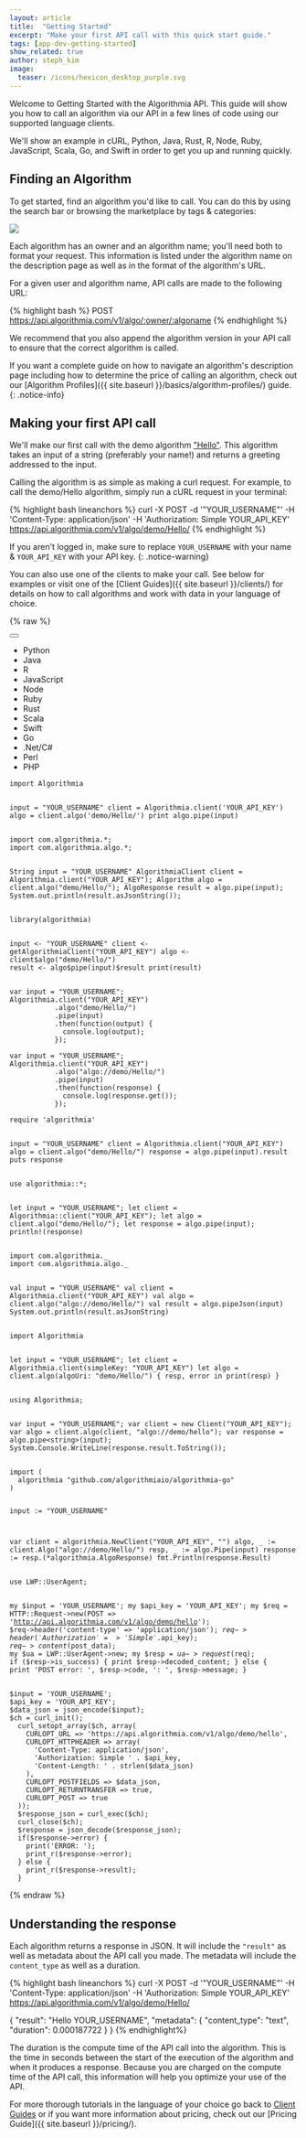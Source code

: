 ```yaml
---
layout: article
title:  "Getting Started"
excerpt: "Make your first API call with this quick start guide."
tags: [app-dev-getting-started]
show_related: true
author: steph_kim
image:
  teaser: /icons/hexicon_desktop_purple.svg
---
```


Welcome to Getting Started with the Algorithmia API. This guide will show you how to call an algorithm via our API in a few lines of code using our supported language clients.

We'll show an example in cURL, Python, Java, Rust, R, Node, Ruby, JavaScript, Scala, Go, and Swift in order to get you up and running quickly.

## Finding an Algorithm

To get started, find an algorithm you'd like to call. You can do this by using the search bar or browsing the marketplace by tags & categories:

<img src="{{ site.baseurl }}/images/face_detection.jpg" class="screenshot img-sm">

Each algorithm has an owner and an algorithm name; you'll need both to format your request. This information is listed under the algorithm name on the description page as well as in the format of the algorithm's URL.

For a given user and algorithm name, API calls are made to the following URL:

{% highlight bash %}
POST https://api.algorithmia.com/v1/algo/:owner/:algoname
{% endhighlight %}

We recommend that you also append the algorithm version in your API call to ensure that the correct algorithm is called.

If you want a complete guide on how to navigate an algorithm's description page including how to determine the price of calling an algorithm, check out our [Algorithm Profiles]({{ site.baseurl }}/basics/algorithm-profiles/) guide.
{: .notice-info}

## Making your first API call

We'll make our first call with the demo algorithm ["Hello"](https://algorithmia.com/algorithms/demo/Hello). This algorithm takes an input of a string (preferably your name!) and returns a greeting addressed to the input.

Calling the algorithm is as simple as making a curl request. For example, to call the demo/Hello algorithm, simply run a cURL request in your terminal:

{% highlight bash lineanchors %}
curl -X POST -d '"YOUR_USERNAME"' -H 'Content-Type: application/json' -H 'Authorization: Simple YOUR_API_KEY' https://api.algorithmia.com/v1/algo/demo/Hello/
{% endhighlight %}

If you aren't logged in, make sure to replace <code>YOUR&lowbar;USERNAME</code> with your name & <code>YOUR&lowbar;API&lowbar;KEY</code> with your API key.
{: .notice-warning}

You can also use one of the clients to make your call. See below for examples or visit one of the [Client Guides]({{ site.baseurl }}/clients/) for details on how to call algorithms and work with data in your language of choice.

{% raw %}
<br/>
<div ng-init="lang='Python'" class="code-toolbar ph-16 pv-8">
  <div class="btn-group dropdown">
    <button type="button" class="btn btn-default dropdown-toggle gs-dropdown pa-0" data-toggle="dropdown">
      <span ng-bind="lang"></span><span class="caret"></span>
    </button>
    <ul class="dropdown-menu gs-languages pt-0" role="menu">
      <li class="mb-0">
        <a class="caption" ng-click="lang='Python'">
          <div class="lang-logo color-logo mr-4 python"></div>
          <span>Python</span>
        </a>
      </li>
      <li class="mb-0">
        <a class="caption" ng-click="lang='Java'">
          <div class="lang-logo color-logo mr-4 java"></div>
          <span>Java</span>
        </a>
      </li>
      <li class="mb-0">
        <a class="caption" ng-click="lang='R'">
          <div class="lang-logo color-logo mr-4 rlang"></div>
          <span>R</span>
        </a>
      </li>
      <li class="mb-0">
        <a class="caption" ng-click="lang='JavaScript'">
          <div class="lang-logo color-logo mr-4 javascript"></div>
          <span>JavaScript</span>
        </a>
      </li>
      <li class="mb-0">
        <a class="caption" ng-click="lang='Node'">
          <div class="lang-logo color-logo mr-4 node"></div>
          <span>Node</span>
        </a>
      </li>
      <li class="mb-0">
        <a class="caption" ng-click="lang='Ruby'">
          <div class="lang-logo color-logo mr-4 ruby"></div>
          <span>Ruby</span>
        </a>
      </li>
      <li class="mb-0">
        <a class="caption" ng-click="lang='Rust'">
          <div class="lang-logo color-logo mr-4 rust"></div>
          <span>Rust</span>
        </a>
      </li>
      <li class="mb-0">
        <a class="caption" ng-click="lang='Scala'">
          <div class="lang-logo color-logo mr-4 scala"></div>
          <span>Scala</span>
        </a>
      </li>
      <li class="mb-0">
        <a class="caption" ng-click="lang='Swift'">
          <div class="lang-logo color-logo mr-4 swift"></div>
          <span>Swift</span>
        </a>
      </li>
      <li class="mb-0">
        <a class="caption" ng-click="lang='Go'">
          <div class="lang-logo color-logo mr-4 go"></div>
          <span>Go</span>
        </a>
      </li>
      <li class="mb-0">
        <a class="caption" ng-click="lang='.Net/C#'">
          <div class="lang-logo color-logo mr-4 c-sharp"></div>
          <span>.Net/C#</span>
        </a>
      </li>
      <li class="mb-0">
        <a class="caption" ng-click="lang='Perl'">
          <div class="lang-logo color-logo mr-4 perl"></div>
          <span>Perl</span>
        </a>
      </li>
      <li class="mb-0">
        <a class="caption" ng-click="lang='PHP'">
          <div class="lang-logo color-logo mr-4 php"></div>
          <span>PHP</span>
        </a>
      </li>
    </ul>
  </div>
</div>

<!-- PYTHON -->
<div class="tab-pane code__pane gs-pane" id="python" ng-show="lang==='Python'" ng-cloak>
<pre class="getting-started-code"><code hlcode="python" class="demo-code-sample">import Algorithmia

input = "YOUR_USERNAME"
client = Algorithmia.client('YOUR_API_KEY')
algo = client.algo('demo/Hello/')
print algo.pipe(input)
</code></pre>
</div>

<!-- JAVA -->
<div class="tab-pane code__pane gs-pane" id="java" ng-show="lang==='Java'" ng-cloak>
<pre class="getting-started-code"><code hlcode="java" class="demo-code-sample">import com.algorithmia.*;
import com.algorithmia.algo.*;

String input = "YOUR_USERNAME"
AlgorithmiaClient client = Algorithmia.client("YOUR_API_KEY");
Algorithm algo = client.algo("demo/Hello/");
AlgoResponse result = algo.pipe(input);
System.out.println(result.asJsonString());
</code></pre>
</div>

<!-- R LANG -->
<div class="tab-pane code__pane gs-pane" id="rlang" ng-show="lang==='R'" ng-cloak>
<pre class="getting-started-code"><code hlcode="R" class="demo-code-sample">library(algorithmia)

input <- "YOUR_USERNAME"
client <- getAlgorithmiaClient("YOUR_API_KEY")
algo <- client$algo("demo/Hello/")
result <- algo$pipe(input)$result
print(result)
</code></pre>
</div>

<!-- JAVASCRIPT -->
<div class="tab-pane code__pane gs-pane" id="javascript" ng-show="lang==='JavaScript'" ng-cloak>
<pre class="getting-started-code"><code hlcode="js" class="demo-code-sample">var input = "YOUR_USERNAME";
Algorithmia.client("YOUR_API_KEY")
           .algo("demo/Hello/")
           .pipe(input)
           .then(function(output) {
             console.log(output);
           });
</code></pre>
</div>

<!-- NODE -->
<div class="tab-pane code__pane gs-pane" id="node" ng-show="lang==='Node'" ng-cloak>
<pre class="getting-started-code"><code hlcode="js" class="demo-code-sample">var input = "YOUR_USERNAME";
Algorithmia.client("YOUR_API_KEY")
           .algo("algo://demo/Hello/")
           .pipe(input)
           .then(function(response) {
             console.log(response.get());
           });
</code></pre>
</div>

<!-- RUBY -->
<div class="tab-pane code__pane gs-pane" id="ruby" ng-show="lang==='Ruby'" ng-cloak>
<pre class="getting-started-code"><code hlcode="ruby" class="demo-code-sample">require 'algorithmia'

input = "YOUR_USERNAME"
client = Algorithmia.client("YOUR_API_KEY")
algo = client.algo("demo/Hello/")
response = algo.pipe(input).result
puts response
</code></pre>
</div>

<!-- RUST -->
<div class="tab-pane code__pane gs-pane" id="rust" ng-show="lang==='Rust'" ng-cloak>
<pre class="getting-started-code"><code hlcode="rust" class="demo-code-sample">use algorithmia::*;

let input = "YOUR_USERNAME";
let client = Algorithmia::client("YOUR_API_KEY");
let algo = client.algo("demo/Hello/");
let response = algo.pipe(input);
println!(response)
</code></pre>
</div>

<!-- SCALA -->
<div class="tab-pane code__pane gs-pane" id="scala" ng-show="lang==='Scala'" ng-cloak>
<pre class="getting-started-code"><code hlcode="scala" class="demo-code-sample">import com.algorithmia._
import com.algorithmia.algo._

val input = "YOUR_USERNAME"
val client = Algorithmia.client("YOUR_API_KEY")
val algo = client.algo("algo://demo/Hello/")
val result = algo.pipeJson(input)
System.out.println(result.asJsonString)
</code></pre>
</div>

<!-- SWIFT -->
<div class="tab-pane code__pane gs-pane" id="swift" ng-show="lang==='Swift'" ng-cloak>
<pre class="getting-started-code"><code hlcode="swift" class="demo-code-sample">import Algorithmia

let input = "YOUR_USERNAME";
let client = Algorithmia.client(simpleKey: "YOUR_API_KEY")
let algo = client.algo(algoUri: "demo/Hello/") { resp, error in
  print(resp)
}
</code></pre>
</div>

<!-- CSHARP -->
<div class="tab-pane code__pane gs-pane" id="csharp" ng-show="lang==='.Net/C#'" ng-cloak>
<pre class="getting-started-code"><code hlcode="csharp" class="demo-code-sample">using Algorithmia;

var input = "YOUR_USERNAME";
var client = new Client("YOUR_API_KEY");
var algo = client.algo(client, "algo://demo/hello");
var response = algo.pipe&lt;string&gt;(input);
System.Console.WriteLine(response.result.ToString());
</code></pre>
</div>

<!-- GO -->
<div class="tab-pane code__pane gs-pane" id="go" ng-show="lang==='Go'" ng-cloak>
<pre class="getting-started-code"><code hlcode="go" class="demo-code-sample">import (
  algorithmia "github.com/algorithmiaio/algorithmia-go"
)

input := "YOUR_USERNAME"

var client = algorithmia.NewClient("YOUR_API_KEY", "")
algo, _ := client.Algo("algo://demo/Hello/")
resp, _ := algo.Pipe(input)
response := resp.(*algorithmia.AlgoResponse)
fmt.Println(response.Result)
</code></pre>
</div>

<!-- PERL -->
<div class="tab-pane code__pane gs-pane" id="perl" ng-show="lang==='Perl'" ng-cloak>
<pre class="getting-started-code"><code hlcode="perl" class="demo-code-sample">use LWP::UserAgent;

my $input = 'YOUR_USERNAME';
my $api_key = 'YOUR_API_KEY';
my $req = HTTP::Request->new(POST => 'http://api.algorithmia.com/v1/algo/demo/hello');
$req->header('content-type' => 'application/json');
$req->header('Authorization' => 'Simple '.$api_key);
$req->content($post_data);
my $ua = LWP::UserAgent->new;
my $resp = $ua->request($req);
if ($resp->is_success) {
    print $resp->decoded_content;
} else {
    print 'POST error: ', $resp->code, ': ', $resp->message;
}
</code></pre>
</div>

<!-- PHP -->
<div class="tab-pane code__pane gs-pane" id="php" ng-show="lang==='PHP'" ng-cloak>
<pre class="getting-started-code"><code hlcode="php" class="demo-code-sample">$input = 'YOUR_USERNAME';
$api_key = 'YOUR_API_KEY';
$data_json = json_encode($input);
$ch = curl_init();
  curl_setopt_array($ch, array(
    CURLOPT_URL => 'https://api.algorithmia.com/v1/algo/demo/hello',
    CURLOPT_HTTPHEADER => array(
      'Content-Type: application/json',
      'Authorization: Simple ' . $api_key,
      'Content-Length: ' . strlen($data_json)
    ),
    CURLOPT_POSTFIELDS => $data_json,
    CURLOPT_RETURNTRANSFER => true,
    CURLOPT_POST => true
  ));
  $response_json = curl_exec($ch);
  curl_close($ch);
  $response = json_decode($response_json);
  if($response->error) {
    print('ERROR: ');
    print_r($response->error);
  } else {
    print_r($response->result);
  }
</code></pre>
</div>

{% endraw %}

## Understanding the response

Each algorithm returns a response in JSON. It will include the `"result"` as well as metadata about the API call you made. The metadata will include the `content_type` as well as a duration.

{% highlight bash lineanchors %}
curl -X POST -d '"YOUR_USERNAME"' -H 'Content-Type: application/json' -H 'Authorization: Simple YOUR_API_KEY' https://api.algorithmia.com/v1/algo/demo/Hello/


{ "result": "Hello YOUR_USERNAME",
  "metadata": {
     "content_type": "text",
     "duration": 0.000187722
  }
}
{% endhighlight%}

The duration is the compute time of the API call into the algorithm. This is the time in seconds between the start of the execution of the algorithm and when it produces a response. Because you are charged on the compute time of the API call, this information will help you optimize your use of the API.

For more thorough tutorials in the language of your choice go back to <a href="{{ site.baseurl }}/clients">Client Guides</a> or if you want more information about pricing, check out our [Pricing Guide]({{ site.baseurl }}/pricing/).
